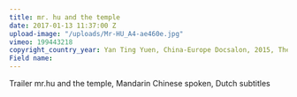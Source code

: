 ```yaml
---
title: mr. hu and the temple
date: 2017-01-13 11:37:00 Z
upload-image: "/uploads/Mr-HU_A4-ae460e.jpg"
vimeo: 199443218
copyright_country_year: Yan Ting Yuen, China-Europe Docsalon, 2015, The Netherlands
Field name: 
---
```


Trailer mr.hu and the temple, Mandarin Chinese spoken, Dutch subtitles